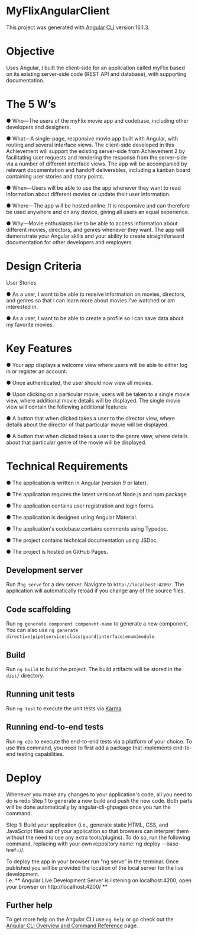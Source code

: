 # MyFlixAngularClient

This project was generated with [Angular CLI](https://github.com/angular/angular-cli) version 16.1.3.

# Objective
Uses Angular, I built the client-side for an application called myFlix based on
its existing server-side code (REST API and database), with supporting
documentation.

# The 5 W’s

● Who—The users of the myFlix movie app and codebase, including other developers and
designers.

● What—A single-page, responsive movie app built with Angular, with routing and several
interface views. The client-side developed in this Achievement will support the existing
server-side from Achievement 2 by facilitating user requests and rendering the response from
the server-side via a number of different interface views. The app will be accompanied by
relevant documentation and handoff deliverables, including a kanban board containing user
stories and story points.

● When—Users will be able to use the app whenever they want to read information about
different movies or update their user information.

● Where—The app will be hosted online. It is responsive and can therefore be used anywhere
and on any device, giving all users an equal experience.

● Why—Movie enthusiasts like to be able to access information about different movies,
directors, and genres whenever they want. The app will demonstrate your Angular skills and
your ability to create straightforward documentation for other developers and employers.

# Design Criteria

User Stories

● As a user, I want to be able to receive information on movies, directors, and genres so that I
can learn more about movies I’ve watched or am interested in.

● As a user, I want to be able to create a profile so I can save data about my favorite movies.

# Key Features

● Your app displays a welcome view where users will be able to either log in or register an
account.

● Once authenticated, the user should now view all movies.

● Upon clicking on a particular movie, users will be taken to a single movie view, where
additional movie details will be displayed. The single movie view will contain the following
additional features:

● A button that when clicked takes a user to the director view, where details about the
director of that particular movie will be displayed.

● A button that when clicked takes a user to the genre view, where details about that
particular genre of the movie will be displayed.

# Technical Requirements

● The application is written in Angular (version 9 or later).

● The application requires the latest version of Node.js and npm package.

● The application contains user registration and login forms.

● The application is designed using Angular Material.

● The application's codebase contains comments using Typedoc.

● The project contains technical documentation using JSDoc.

● The project is hosted on GitHub Pages.
## Development server

Run #`ng serve` for a dev server. Navigate to `http://localhost:4200/`. The application will automatically reload if you change any of the source files.

## Code scaffolding

Run `ng generate component component-name` to generate a new component. You can also use `ng generate directive|pipe|service|class|guard|interface|enum|module`.

## Build

Run `ng build` to build the project. The build artifacts will be stored in the `dist/` directory.

## Running unit tests

Run `ng test` to execute the unit tests via [Karma](https://karma-runner.github.io).

## Running end-to-end tests

Run `ng e2e` to execute the end-to-end tests via a platform of your choice. To use this command, you need to first add a package that implements end-to-end testing capabilities.

# Deploy
Whenever you make any changes to your application's code, all you need to do is redo Step 1 to generate a new build and push the new code. Both parts will be done automatically by angular-cli-ghpages once you run the command.

Step 1: Build your application (i.e., generate static HTML, CSS, and JavaScript files out of your application so that browsers can interpret them without the need to use any extra tools/plugins). To do so, run the following command, replacing <repository-name> with your own repository name: ng deploy --base-href=/<repository-name>/.

To deploy the app in your browser run "ng serve" in the terminal.  Once published you will be provided the location of the local server for the live development.  
    i.e. ** Angular Live Development Server is listening on localhost:4200, open your browser on http://localhost:4200/ **

## Further help

To get more help on the Angular CLI use `ng help` or go check out the [Angular CLI Overview and Command Reference](https://angular.io/cli) page.    
